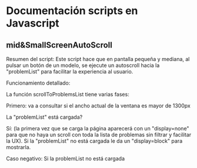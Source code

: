 # Documentación scripts en Javascript

## mid&SmallScreenAutoScroll

Resumen del script:
Este script hace que en pantalla pequeña y mediana, al pulsar un botón de un modelo, se ejecute un autoscroll hacia la "problemList" para facilitar la experiencia al usuario.


Funcionamiento detallado:

La función scrollToProblemsList tiene varias fases:

Primero: va a consultar si el ancho actual de la ventana es mayor de 1300px

La "problemList" está cargada?

Sí: (la primera vez que se carga la página aparecerá con un "display=none" para que no haya un scroll con toda la lista de problemas sin filtrar y facilitar la UX). Si la "problemList" no está cargada le da un "display=block" para mostrarla.


Caso negativo: Si la problemList no está cargada 

##


##